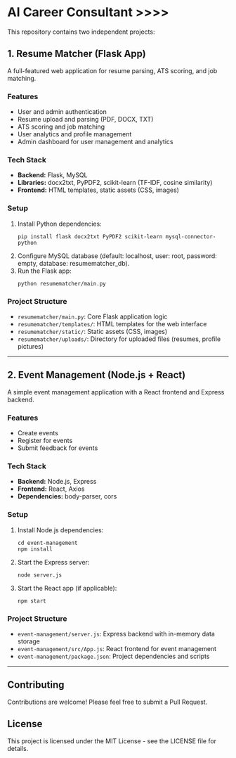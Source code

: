 # AI Career Consultant >>>>

This repository contains two independent projects:

## 1. Resume Matcher (Flask App)
>>>>>
A full-featured web application for resume parsing, ATS scoring, and job matching.

### Features
- User and admin authentication
- Resume upload and parsing (PDF, DOCX, TXT)
- ATS scoring and job matching
- User analytics and profile management
- Admin dashboard for user management and analytics

### Tech Stack
- **Backend:** Flask, MySQL
- **Libraries:** docx2txt, PyPDF2, scikit-learn (TF-IDF, cosine similarity)
- **Frontend:** HTML templates, static assets (CSS, images)

### Setup
1. Install Python dependencies:
   ```
   pip install flask docx2txt PyPDF2 scikit-learn mysql-connector-python
   ```
2. Configure MySQL database (default: localhost, user: root, password: empty, database: resumematcher_db).
3. Run the Flask app:
   ```
   python resumematcher/main.py
   ```

### Project Structure
- `resumematcher/main.py`: Core Flask application logic
- `resumematcher/templates/`: HTML templates for the web interface
- `resumematcher/static/`: Static assets (CSS, images)
- `resumematcher/uploads/`: Directory for uploaded files (resumes, profile pictures)

---

## 2. Event Management (Node.js + React)

A simple event management application with a React frontend and Express backend.

### Features
- Create events
- Register for events
- Submit feedback for events

### Tech Stack
- **Backend:** Node.js, Express
- **Frontend:** React, Axios
- **Dependencies:** body-parser, cors

### Setup
1. Install Node.js dependencies:
   ```
   cd event-management
   npm install
   ```
2. Start the Express server:
   ```
   node server.js
   ```
3. Start the React app (if applicable):
   ```
   npm start
   ```

### Project Structure
- `event-management/server.js`: Express backend with in-memory data storage
- `event-management/src/App.js`: React frontend for event management
- `event-management/package.json`: Project dependencies and scripts

---

## Contributing
Contributions are welcome! Please feel free to submit a Pull Request.

## License
This project is licensed under the MIT License - see the LICENSE file for details. 
